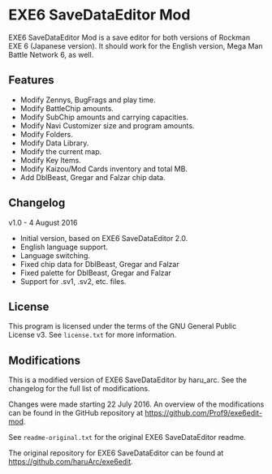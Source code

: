 EXE6 SaveDataEditor Mod
=======================

EXE6 SaveDataEditor Mod is a save editor for both versions of Rockman EXE 6
(Japanese version). It should work for the English version, Mega Man Battle
Network 6, as well.


Features
--------
* Modify Zennys, BugFrags and play time.
* Modify BattleChip amounts.
* Modify SubChip amounts and carrying capacities.
* Modify Navi Customizer size and program amounts.
* Modify Folders.
* Modify Data Library.
* Modify the current map.
* Modify Key Items.
* Modify Kaizou/Mod Cards inventory and total MB.
* Add DblBeast, Gregar and Falzar chip data.


Changelog
---------
v1.0 - 4 August 2016
* Initial version, based on EXE6 SaveDataEditor 2.0.
* English language support.
* Language switching.
* Fixed chip data for DblBeast, Gregar and Falzar
* Fixed palette for DblBeast, Gregar and Falzar
* Support for .sv1, .sv2, etc. files.


License
-------
This program is licensed under the terms of the GNU General Public License v3.
See `license.txt` for more information.


Modifications
-------------
This is a modified version of EXE6 SaveDataEditor by haru_arc. See the changelog
for the full list of modifications.

Changes were made starting 22 July 2016. An overview of the modifications can be
found in the GitHub repository at https://github.com/Prof9/exe6edit-mod.

See `readme-original.txt` for the original EXE6 SaveDataEditor readme.

The original repository for EXE6 SaveDataEditor can be found at
https://github.com/haruArc/exe6edit.